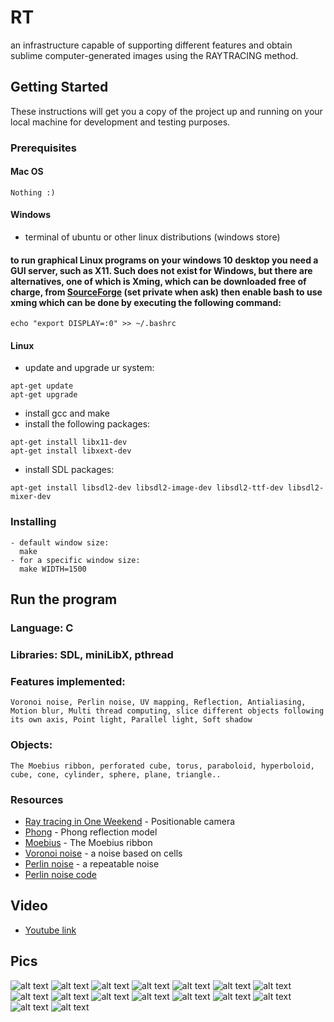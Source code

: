 # RT

an infrastructure capable of supporting different features and obtain sublime computer-generated images using the RAYTRACING method.

## Getting Started

These instructions will get you a copy of the project up and running on your local machine for development and testing purposes.

### Prerequisites

#### Mac OS
```
Nothing :)
```

#### Windows

* terminal of ubuntu or other linux distributions (windows store)
#### to run graphical Linux programs on your windows 10 desktop you need a GUI server, such as X11. Such does not exist for Windows, but there are alternatives, one of which is Xming, which can be downloaded free of charge, from [SourceForge](https://sourceforge.net/projects/xming/) (set private when ask) then enable bash to use xming which can be done by executing the following command:
```
echo "export DISPLAY=:0" >> ~/.bashrc
```
#### Linux

* update and upgrade ur system:
```
apt-get update
apt-get upgrade
```
* install gcc and make
* install the following packages:
```
apt-get install libx11-dev
apt-get install libxext-dev
```
* install SDL packages:
```
apt-get install libsdl2-dev libsdl2-image-dev libsdl2-ttf-dev libsdl2-mixer-dev
```

### Installing
```
- default window size:
  make
- for a specific window size:
  make WIDTH=1500
```

## Run the program

### Language: C

### Libraries: SDL, miniLibX, pthread

### Features implemented:
```
Voronoi noise, Perlin noise, UV mapping, Reflection, Antialiasing, Motion blur, Multi thread computing, slice different objects following its own axis, Point light, Parallel light, Soft shadow
```

### Objects:
```
The Moebius ribbon, perforated cube, torus, paraboloid, hyperboloid, cube, cone, cylinder, sphere, plane, triangle..
```

### Resources
* [Ray tracing in One Weekend](https://www.realtimerendering.com/raytracing/Ray%20Tracing%20in%20a%20Weekend.pdf) - Positionable camera
* [Phong](https://en.wikipedia.org/wiki/Phong_reflection_model) - Phong reflection model
* [Moebius](https://www.mathcurve.com/surfaces/mobiussurface/mobiussurface.shtml) - The Moebius ribbon
* [Voronoi noise](https://www.ronja-tutorials.com/2018/09/29/voronoi-noise.html) - a noise based on cells
* [Perlin noise](http://evasion.imag.fr/Publications/2006/AN06/Flow-noise_temps_reel.pdf) - a repeatable noise
* [Perlin noise code](https://www.realtimerendering.com/raytracing/Ray%20Tracing_%20The%20Next%20Week.pdf)

## Video
* [Youtube link](https://www.youtube.com/watch?v=Dg9k2Idyrx0)

## Pics 

![alt text](https://github.com/ilkou/rt/blob/master/ScreenShot/android.png "android")
![alt text](https://github.com/ilkou/rt/blob/master/ScreenShot/13377.png "1337 logo")
![alt text](https://github.com/ilkou/rt/blob/master/ScreenShot/all_limited.png "limited objects")
![alt text](https://github.com/ilkou/rt/blob/master/ScreenShot/flashlight.png "flashlight-spotlight")
![alt text](https://github.com/ilkou/rt/blob/master/ScreenShot/42.png "reflection of earth on perlin")
![alt text](https://github.com/ilkou/rt/blob/master/ScreenShot/multi-objet.png "uv mapping")
![alt text](https://github.com/ilkou/rt/blob/master/ScreenShot/multi-objet-focus.png "focus")
![alt text](https://github.com/ilkou/rt/blob/master/ScreenShot/multi-objet-cartoon.png "cartoon-filter")
![alt text](https://github.com/ilkou/rt/blob/master/ScreenShot/table.png "table")
![alt text](https://github.com/ilkou/rt/blob/master/ScreenShot/space3jpg.png "space")
![alt text](https://github.com/ilkou/rt/blob/master/ScreenShot/sphere-no-soft-shadow.png "normal shadow")
![alt text](https://github.com/ilkou/rt/blob/master/ScreenShot/sphere-soft-shadow.png "softshadow")
![alt text](https://github.com/ilkou/rt/blob/master/ScreenShot/demo1.png "limited cone + perlin")
![alt text](https://github.com/ilkou/rt/blob/master/ScreenShot/moebius.png "moebius")
![alt text](https://github.com/ilkou/rt/blob/master/ScreenShot/all.png "different objects")
![alt text](https://github.com/ilkou/rt/blob/master/ScreenShot/all2.png "different objects")
